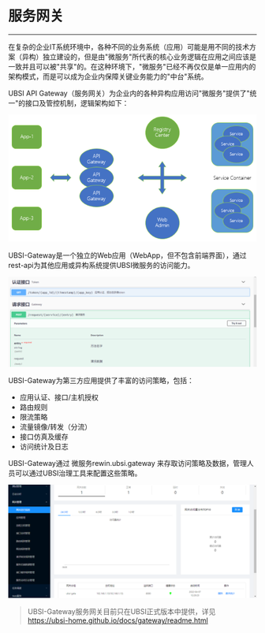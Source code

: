# 服务网关

---

在复杂的企业IT系统环境中，各种不同的业务系统（应用）可能是用不同的技术方案（异构）独立建设的，但是由"微服务"所代表的核心业务逻辑在应用之间应该是一致并且可以被"共享"的。在这种环境下，"微服务"已经不再仅仅是单一应用内的架构模式，而是可以成为企业内保障关键业务能力的"中台"系统。

UBSI API Gateway（服务网关）为企业内的各种异构应用访问"微服务"提供了"统一"的接口及管控机制，逻辑架构如下：

![](gateway.png)

UBSI-Gateway是一个独立的Web应用（WebApp，但不包含前端界面），通过rest-api为其他应用或异构系统提供UBSI微服务的访问能力。

![](api.png)



UBSI-Gateway为第三方应用提供了丰富的访问策略，包括：

- 应用认证、接口/主机授权
- 路由规则
- 限流策略
- 流量镜像/转发（分流）
- 接口仿真及缓存
- 访问统计及日志



UBSI-Gateway通过 微服务rewin.ubsi.gateway 来存取访问策略及数据，管理人员可以通过UBSI治理工具来配置这些策略。

![](admin.png)





> UBSI-Gateway服务网关目前只在UBSI正式版本中提供，详见 https://ubsi-home.github.io/docs/gateway/readme.html




